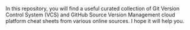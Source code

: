 In this repository, you will find a useful curated collection of Git Version Control System (VCS) and GitHub Source Version Management cloud platform cheat sheets from various online sources. I hope it will help you.
